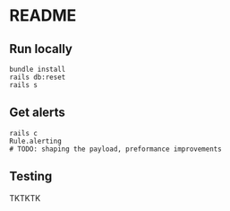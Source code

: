 # README

## Run locally

```
bundle install
rails db:reset
rails s
```

## Get alerts
```
rails c
Rule.alerting
# TODO: shaping the payload, preformance improvements
```

## Testing
TKTKTK
